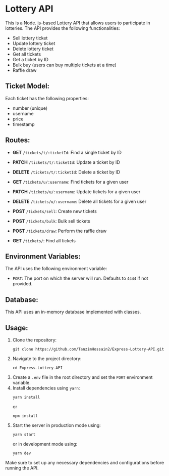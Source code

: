 
# Lottery API

This is a Node. js-based Lottery API that allows users to participate in lotteries. The API provides the following functionalities:

- Sell lottery ticket
- Update lottery ticket
- Delete lottery ticket
- Get all tickets
- Get a ticket by ID
- Bulk buy (users can buy multiple tickets at a time)
- Raffle draw

## Ticket Model:

Each ticket has the following properties:

- number (unique)
- username
- price
- timestamp

## Routes:

- **GET** `/tickets/t/:ticketId`: Find a single ticket by ID
- **PATCH** `/tickets/t/:ticketId`: Update a ticket by ID
- **DELETE** `/tickets/t/:ticketId`: Delete a ticket by ID

- **GET** `/tickets/u/:username`: Find tickets for a given user
- **PATCH** `/tickets/u/:username`: Update tickets for a given user
- **DELETE** `/tickets/u/:username`: Delete all tickets for a given user

- **POST** `/tickets/sell`: Create new tickets
- **POST** `/tickets/bulk`: Bulk sell tickets
- **POST** `/tickets/draw`: Perform the raffle draw
- **GET** `/tickets/`: Find all tickets

## Environment Variables:

The API uses the following environment variable:

- `PORT`: The port on which the server will run. Defaults to `4444` if not provided.

## Database:

This API uses an in-memory database implemented with classes.

## Usage:

1. Clone the repository:
   ```
   git clone https://github.com/TanzimHossain2/Express-Lottery-API.git
   ```
2. Navigate to the project directory:
   ```
   cd Express-Lottery-API
   ```
3. Create a `.env` file in the root directory and set the `PORT` environment variable.
4. Install dependencies using `yarn`:
   ```
   yarn install
   ```
   or
   ```
   npm install
   ```
6. Start the server in production mode using:
   ```
   yarn start
   ```
   or in development mode using:
   ```
   yarn dev
   ```

Make sure to set up any necessary dependencies and configurations before running the API.

```
